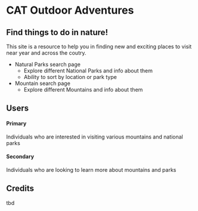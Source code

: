 # CAT Outdoor Adventures

## Find things to do in nature!
This site is a resource to help you in finding new and exciting places to visit near year and across the coutry.
-  Natural Parks search page
	- Explore different National Parks and info about them
    - Ability to sort by location or park type
-  Mountain search page
	- Explore different Mountains and info about them


## Users

#### Primary
Individuals who are interested in visiting various mountains and national parks

#### Secondary
Individuals who are looking to learn more about mountains and parks

## Credits

tbd
